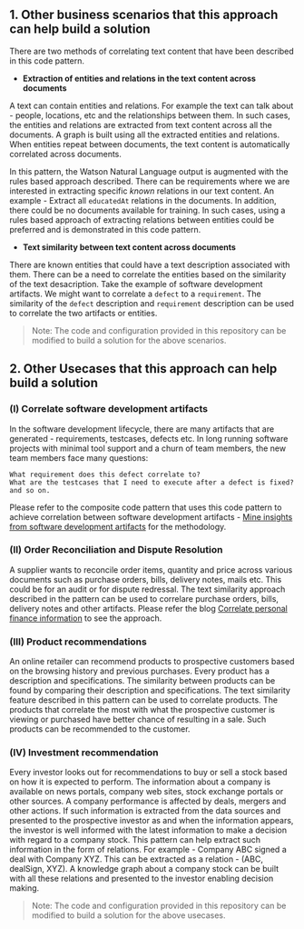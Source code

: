 
## 1. Other business scenarios that this approach can help build a solution 

There are two methods of correlating text content that have been described in this code pattern. 

- **Extraction of entities and relations in the text content across documents**

A text can contain entities and relations. For example the text can talk about - people, locations, etc and the relationships between them. In such cases, the entities and relations are extracted from text content across all the documents. A graph is built using all the extracted entities and relations. When entities repeat between documents, the text content is automatically correlated across documents. 

In this pattern, the Watson Natural Language output is augmented with the rules based approach described. There can be requirements where we are interested in extracting specific *known* relations in our text content. An example - Extract all `educatedAt` relations in the documents. In addition, there could be no documents available for training. In such cases, using a rules based approach of extracting relations between entities could be preferred and is demonstrated in this code pattern.

- **Text similarity between text content across documents**

There are known entities that could have a text description associated with them. There can be a need to correlate the entities based on the similarity of the text desacription. Take the example of software development artifacts. We might want to correlate a `defect` to a `requirement`. The similarity of the `defect` description and `requirement` description can be used to correlate the two artifacts or entities.

> Note: The code and configuration provided in this repository can be modified to build a solution for the above scenarios. 

## 2. Other Usecases that this approach can help build a solution

### (I) Correlate software development artifacts
 
In the software development lifecycle, there are many artifacts that are generated - requirements, testcases, defects etc. In long running software projects with minimal tool support and a churn of team members, the new team members face many questions:

    What requirement does this defect correlate to?
    What are the testcases that I need to execute after a defect is fixed? and so on.

Please refer to the composite code pattern that uses this code pattern to achieve correlation between software development artifacts - [Mine insights from software development artifacts](https://developer.ibm.com/code/patterns/mine-insights-from-software-development-artifacts/) for the methodology.

### (II) Order Reconciliation and Dispute Resolution  

A supplier wants to reconcile order items, quantity and price across various documents such as purchase orders, bills, delivery notes, mails etc. This could be for an audit or for dispute redressal. The text similarity approach described in the pattern can be used to correlare purchase orders, bills, delivery notes and other artifacts.
Please refer the blog [Correlate personal finance information](https://developer.ibm.com/code/?p=29292&preview=true) to see the approach.

### (III) Product recommendations

An online retailer can recommend products to prospective customers based on the browsing history and previous purchases. Every product has a description and specifications. The similarity between products can be found by comparing their description and specifications. The text similarity feature described in this pattern can be used to correlate products. The products that correlate the most with what the prospective customer is viewing or purchased have better chance of resulting in a sale. Such products can be recommended to the customer.

### (IV) Investment recommendation

Every investor looks out for recommendations to buy or sell a stock based on how it is expected to perform. The information about a company is available on news portals, company web sites, stock exchange portals or other sources. A company performance is affected by deals, mergers and other actions. If such information is extracted from the data sources and presented to the prospective investor as and when the information appears, the investor is well informed with the latest information to make a decision with regard to a company stock. This pattern can help extract such information in the form of relations. For example - Company ABC signed a deal with Company XYZ. This can be extracted as a relation - (ABC, dealSign, XYZ). A knowledge graph about a company stock can be built with all these relations and presented to the investor enabling decision making. 

> Note: The code and configuration provided in this repository can be modified to build a solution for the above usecases.
